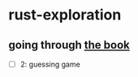 # rust-exploration

## going through [the book](https://doc.rust-lang.org/book)

- [ ] 2: guessing game

